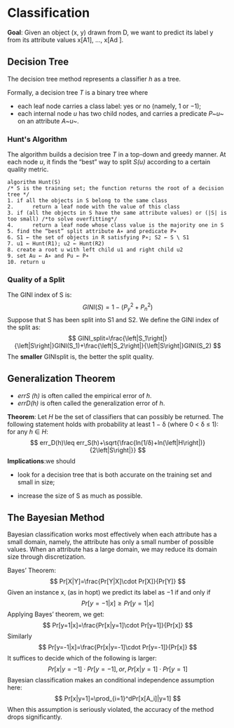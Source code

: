 # Classification

**Goal**: Given an object (x, y) drawn from D, we want to predict its label y from its attribute values x[A1], ..., x[Ad ].



## Decision Tree

The decision tree method represents a classifier *h* as a tree.

Formally, a decision tree *T* is a binary tree where

- each leaf node carries a class label: yes or no (namely, 1 or −1);
- each internal node *u* has two child nodes, and carries a predicate *P~u~* on an attribute *A~u~*.



### Hunt's Algorithm

The algorithm builds a decision tree *T* in a top-down and greedy manner. At each node *u*, it finds the “best” way to split *S(u)* according to a certain quality metric.

```
algorithm Hunt(S)
/* S is the training set; the function returns the root of a decision tree */
1. if all the objects in S belong to the same class
2. 		return a leaf node with the value of this class
3. if (all the objects in S have the same attribute values) or (|S| is too small) /*to solve overfitting*/
4. 		return a leaf node whose class value is the majority one in S
5. find the “best” split attribute A∗ and predicate P∗
6. S1 ← the set of objects in R satisfying P∗; S2 ← S \ S1
7. u1 ← Hunt(R1); u2 ← Hunt(R2)
8. create a root u with left child u1 and right child u2
9. set Au ← A∗ and Pu ← P∗
10. return u
```



### Quality of a Split

The GINI index of S is: 
$$
GINI(S)=1-(P^2_y+P^2_n)
$$
Suppose that S has been split into S1 and S2. We define the GINI index of the split as:
$$
GINI_split=\frac{\left|S_1\right|}{\left|S\right|}GINI(S_1)+\frac{\left|S_2\right|}{\left|S\right|}GINI(S_2)
$$
The **smaller** GINIsplit is, the better the split quality.





## Generalization Theorem

- *errS (h)* is often called the empirical error of *h*. 
- *errD(h)* is often called the generalization error of *h*.



**Theorem**: Let *H* be the set of classifiers that can possibly be returned. The following statement holds with probability at least 1 − δ (where 0 < δ ≤ 1): for any *h* ∈ *H*:
$$
err_D(h)\leq err_S(h)+\sqrt{\frac{ln(1/δ)+ln(\left|H\right|)}{2\left|S\right|}}
$$
**Implications**:we should

- look for a decision tree that is both accurate on the training set and small in size; 

- increase the size of S as much as possible.



## The Bayesian Method

Bayesian classification works most effectively when each attribute has a small domain, namely, the attribute has only a small number of possible values. When an attribute has a large domain, we may reduce its domain size through discretization.



Bayes’ Theorem:
$$
Pr[X|Y]=\frac{Pr[Y|X]\cdot Pr[X]}{Pr[Y]}
$$
Given an instance x, (as in hopt) we predict its label as −1 if and only if
$$
Pr[y=-1|x]\geq Pr[y=1|x]
$$
Applying Bayes’ theorem, we get:
$$
Pr[y=1|x]=\frac{Pr[x|y=1]\cdot Pr[y=1]}{Pr[x]}
$$
Similarly
$$
Pr[y=-1|x]=\frac{Pr[x|y=-1]\cdot Pr[y=-1]}{Pr[x]}
$$
It suffices to decide which of the following is larger: 
$$
Pr[x|y=-1]\cdot Pr[y=-1],or,Pr[x|y=1]\cdot Pr[y=1]
$$
Bayesian classification makes an conditional independence assumption here:
$$
Pr[x|y=1]=\prod_{i=1}^dPr[x[A_i]|y=1]
$$
When this assumption is seriously violated, the accuracy of the method drops significantly.